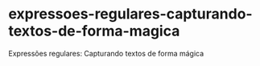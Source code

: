 # expressoes-regulares-capturando-textos-de-forma-magica
 Expressões regulares: Capturando textos de forma mágica
